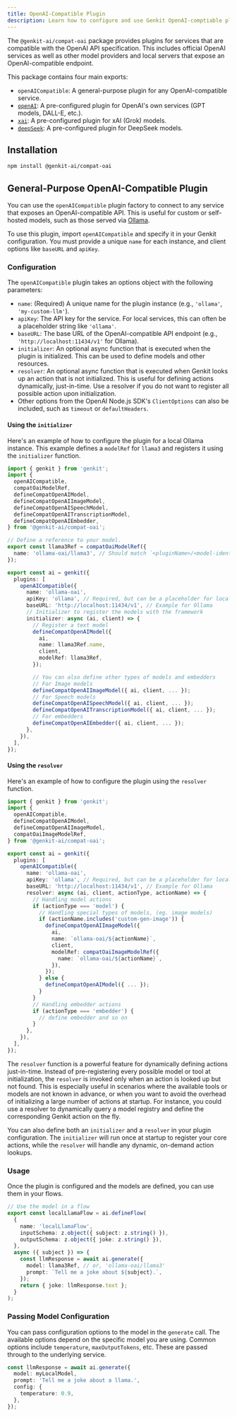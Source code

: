 ```yaml
---
title: OpenAI-Compatible Plugin
description: Learn how to configure and use Genkit OpenAI-comptiable plugin to access models through any OpenAI-compatible API.
---
```


The `@genkit-ai/compat-oai` package provides plugins for services that are compatible with the OpenAI API specification. This includes official OpenAI services as well as other model providers and local servers that expose an OpenAI-compatible endpoint.

This package contains four main exports:

- `openAICompatible`: A general-purpose plugin for any OpenAI-compatible service.
- [`openAI`](/docs/plugins/openai): A pre-configured plugin for OpenAI's own services (GPT models, DALL-E, etc.).
- [`xai`](/docs/plugins/xai): A pre-configured plugin for xAI (Grok) models.
- [`deepSeek`](/docs/plugins/deepseek): A pre-configured plugin for DeepSeek models.

## Installation

```bash
npm install @genkit-ai/compat-oai
```

## General-Purpose OpenAI-Compatible Plugin

You can use the `openAICompatible` plugin factory to connect to any service that exposes an OpenAI-compatible API. This is useful for custom or self-hosted models, such as those served via [Ollama](https://ollama.com/).

To use this plugin, import `openAICompatible` and specify it in your Genkit configuration. You must provide a unique `name` for each instance, and client options like `baseURL` and `apiKey`.

### Configuration

The `openAICompatible` plugin takes an options object with the following parameters:

- `name`: (Required) A unique name for the plugin instance (e.g., `'ollama'`, `'my-custom-llm'`).
- `apiKey`: The API key for the service. For local services, this can often be a placeholder string like `'ollama'`.
- `baseURL`: The base URL of the OpenAI-compatible API endpoint (e.g., `'http://localhost:11434/v1'` for Ollama).
- `initializer`: An optional async function that is executed when the plugin is initialized. This can be used to define models and other resources.
- `resolver`: An optional async function that is executed when Genkit looks up an action that is not initialized. This is useful for defining actions dynamically, just-in-time. Use a resolver if you do not want to register all possible action upon initialization.
- Other options from the OpenAI Node.js SDK's `ClientOptions` can also be included, such as `timeout` or `defaultHeaders`.

#### Using the `initializer`

Here's an example of how to configure the plugin for a local Ollama instance. This example defines a `modelRef` for `llama3` and registers it using the `initializer` function.

```ts
import { genkit } from 'genkit';
import {
  openAICompatible,
  compatOaiModelRef,
  defineCompatOpenAIModel,
  defineCompatOpenAIImageModel,
  defineCompatOpenAISpeechModel,
  defineCompatOpenAITranscriptionModel,
  defineCompatOpenAIEmbedder,
} from '@genkit-ai/compat-oai';

// Define a reference to your model.
export const llama3Ref = compatOaiModelRef({
  name: 'ollama-oai/llama3', // Should match `<pluginName>/<model-identifier>`
});

export const ai = genkit({
  plugins: [
    openAICompatible({
      name: 'ollama-oai',
      apiKey: 'ollama', // Required, but can be a placeholder for local servers
      baseURL: 'http://localhost:11434/v1', // Example for Ollama
      // Initializer to register the models with the framework
      initializer: async (ai, client) => {
        // Register a text model
        defineCompatOpenAIModel({
          ai,
          name: llama3Ref.name,
          client,
          modelRef: llama3Ref,
        });

        // You can also define other types of models and embedders
        // For Image models
        defineCompatOpenAIImageModel({ ai, client, ... });
        // For Speech models
        defineCompatOpenAISpeechModel({ ai, client, ... });
        defineCompatOpenAITranscriptionModel({ ai, client, ... });
        // For embedders
        defineCompatOpenAIEmbedder({ ai, client, ... });
      },
    }),
  ],
});
```

#### Using the `resolver`

Here's an example of how to configure the plugin using the `resolver` function.

```ts
import { genkit } from 'genkit';
import {
  openAICompatible,
  defineCompatOpenAIModel,
  defineCompatOpenAIImageModel,
  compatOaiImageModelRef,
} from '@genkit-ai/compat-oai';

export const ai = genkit({
  plugins: [
    openAICompatible({
      name: 'ollama-oai',
      apiKey: 'ollama', // Required, but can be a placeholder for local servers
      baseURL: 'http://localhost:11434/v1', // Example for Ollama
      resolver: async (ai, client, actionType, actionName) => {
        // Handling model actions
        if (actionType === 'model') {
          // Handling special types of models, (eg. image models)
          if (actionName.includes('custom-gen-image')) {
            defineCompatOpenAIImageModel({
              ai,
              name: `ollama-oai/${actionName}`,
              client,
              modelRef: compatOaiImageModelRef({
                name: `ollama-oai/${actionName}`,
              }),
            });
          } else {
            defineCompatOpenAIModel({ ... });
          }
        }
        // Handling embedder actions
        if (actionType === 'embedder') {
          // define embedder and so on
        }
      },
    }),
  ],
});
```

The `resolver` function is a powerful feature for dynamically defining actions just-in-time. Instead of pre-registering every possible model or tool at initialization, the `resolver` is invoked only when an action is looked up but not found. This is especially useful in scenarios where the available tools or models are not known in advance, or when you want to avoid the overhead of initializing a large number of actions at startup. For instance, you could use a resolver to dynamically query a model registry and define the corresponding Genkit action on the fly.

You can also define both an `initializer` and a `resolver` in your plugin configuration. The `initializer` will run once at startup to register your core actions, while the `resolver` will handle any dynamic, on-demand action lookups.

### Usage

Once the plugin is configured and the models are defined, you can use them in your flows.

```ts
// Use the model in a flow
export const localLlamaFlow = ai.defineFlow(
  {
    name: 'localLlamaFlow',
    inputSchema: z.object({ subject: z.string() }),
    outputSchema: z.object({ joke: z.string() }),
  },
  async ({ subject }) => {
    const llmResponse = await ai.generate({
      model: llama3Ref, // or, 'ollama-oai/llama3'
      prompt: `Tell me a joke about ${subject}.`,
    });
    return { joke: llmResponse.text };
  }
);
```

### Passing Model Configuration

You can pass configuration options to the model in the `generate` call. The available options depend on the specific model you are using. 
Common options include `temperature`, `maxOutputTokens`, etc. These are passed through to the underlying service.

```ts
const llmResponse = await ai.generate({
  model: myLocalModel,
  prompt: 'Tell me a joke about a llama.',
  config: {
    temperature: 0.9,
  },
});
```
